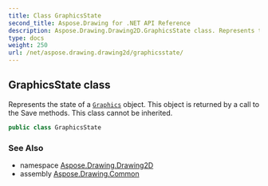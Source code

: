 ```yaml
---
title: Class GraphicsState
second_title: Aspose.Drawing for .NET API Reference
description: Aspose.Drawing.Drawing2D.GraphicsState class. Represents the state of a Graphics object. This object is returned by a call to the Save methods. This class cannot be inherited
type: docs
weight: 250
url: /net/aspose.drawing.drawing2d/graphicsstate/
---
```

## GraphicsState class

Represents the state of a [`Graphics`](../../aspose.drawing/graphics/) object. This object is returned by a call to the Save methods. This class cannot be inherited.

```csharp
public class GraphicsState
```

### See Also

* namespace [Aspose.Drawing.Drawing2D](../../aspose.drawing.drawing2d/)
* assembly [Aspose.Drawing.Common](../../)


